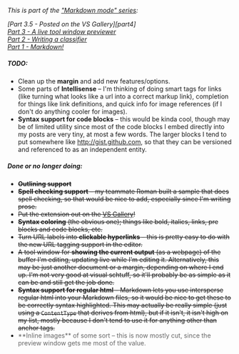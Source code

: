 <!-- Markdown, part 4 - Outlining -->

*This is part of the ["Markdown mode" series](http://blogs.msdn.com/noahric/archive/tags/markdown/default.aspx):*

*[Part 3.5 - Posted on the VS Gallery][part4]*<br />
*[Part 3 - A live tool window previewer][part3]*<br />
*[Part 2 - Writing a classifier][part2]*<br />
*[Part 1 - Markdown!][part1]*

##### TODO:
 
 * Clean up the **margin** and add new features/options.
 * Some parts of **Intellisense** &ndash; I'm thinking of doing smart tags for links (like turning what looks like a url into a correct markup link), completion for things like link definitions, and quick info for image references (if I don't do anything cooler for images).
 * **Syntax support for code blocks** &ndash; this would be kinda cool, though may be of limited utility since most of the code blocks I embed directly into my posts are very tiny, at most a few words.  The larger blocks I tend to put somewhere like <http://gist.github.com>, so that they can be versioned and referenced to as an independent entity.

##### Done or no longer doing:

 * <del>**Outlining support**</del>
 * <del>**Spell checking support** &ndash; my teammate Roman built a sample that does spell checking, so that would be nice to add, especially since I'm writing prose.</del>
 * <del>Put the extension out on the [VS Gallery][vsgallery]!</del>
 * <del>**Syntax coloring** (the obvious one); things like bold, italics, links, pre blocks and code blocks, etc.</del>
 * <del>Turn URL labels into **clickable hyperlinks** &ndash; this is pretty easy to do with the new URL tagging support in the editor.</del>
 * <del>A tool window for **showing the current output** (as a webpage) of the buffer I'm editing, updating live while I'm editing it.  Alternatively, this may be just another document or a margin, depending on where I end up.  I'm not very good at visual schtuff, so it'll probably be as simple as it can be and still get the job done.</del>
 * <del>**Syntax support for regular html** &ndash; Markdown lets you use intersperse regular html into your Markdown files, so it would be nice to get these to be correctly syntax highlighted.  This may actually be really simple (just using a `ContentType` that derives from html), but if it isn't, it isn't high on my list, mostly because I don't tend to use it for anything other than anchor tags.</del>
 * <div style="color: #666666">**Inline images** of some sort &ndash; this is now mostly cut, since the preview window gets me most of the value.</div>

 [part1]:http://blogs.msdn.com/noahric/archive/2009/11/12/markdown.aspx
 [part2]:http://blogs.msdn.com/noahric/archive/2010/01/11/markdown-part-2-writing-a-classifier.aspx
  [part3]:http://blogs.msdn.com/noahric/archive/2010/01/18/markdown-part-3-a-tool-window-previewer.aspx
 [Connect]:https://connect.microsoft.com/VisualStudio/feedback/ViewFeedback.aspx?FeedbackID=515485&wa=wsignin1.0
 [MarkdownPreviewToolWindow.cs]:http://github.com/NoahRic/MarkdownMode/blob/master/ToolWindow/MarkdownPreviewToolWindow.cs
 [sdk-samples]:http://code.msdn.microsoft.com/ToolWindows
 [vsgallery]:http://visualstudiogallery.msdn.microsoft.com
